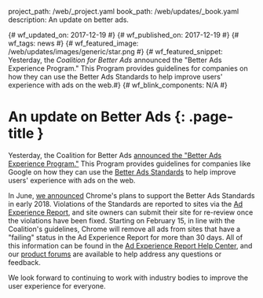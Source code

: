 project_path: /web/_project.yaml book_path: /web/updates/_book.yaml description: An update on better ads.

{# wf_updated_on: 2017-12-19 #} {# wf_published_on: 2017-12-19 #} {# wf_tags: news #} {# wf_featured_image: /web/updates/images/generic/star.png #} {# wf_featured_snippet: Yesterday, the *Coalition for Better Ads* announced the "Better Ads Experience Program." This Program provides guidelines for companies on how they can use the Better Ads Standards to help improve users' experience with ads on the web.#} {# wf_blink_components: N/A #}

# An update on Better Ads {: .page-title }

Yesterday, the Coalition for Better Ads [announced the "Better Ads Experience Program."](https://www.betterads.org/coalition-for-better-ads-to-introduce-better-ads-experience-program/) This Program provides guidelines for companies like Google on how they can use the [Better Ads Standards](http://betterads.org/standards) to help improve users' experience with ads on the web.

In June, [we announced](https://blog.chromium.org/2017/06/improving-advertising-on-web.html) Chrome's plans to support the Better Ads Standards in early 2018. Violations of the Standards are reported to sites via the [Ad Experience Report](https://www.google.com/webmasters/tools/ad-experience-unverified), and site owners can submit their site for re-review once the violations have been fixed. Starting on February 15, in line with the Coalition's guidelines, Chrome will remove all ads from sites that have a "failing" status in the Ad Experience Report for more than 30 days. All of this information can be found in the [Ad Experience Report Help Center](https://support.google.com/webtools/topic/7073612?ref_topic=7566613), and our [product forums](https://productforums.google.com/forum/#!forum/ad-experience-report) are available to help address any questions or feedback.

We look forward to continuing to work with industry bodies to improve the user experience for everyone.